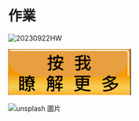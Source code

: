 # 作業

![20230922HW](https://github.com/peteraszxdc/HomeWork-_Click_Here/blob/main/20230922HW/HW20230922.ipynb)

[![unsplash 圖片](./未命名.png)](https://github.com/peteraszxdc/20230907HomeWork)


![unsplash 圖片](https://attach.setn.com/newsimages/2022/12/27/3979815-PH.jpg)



